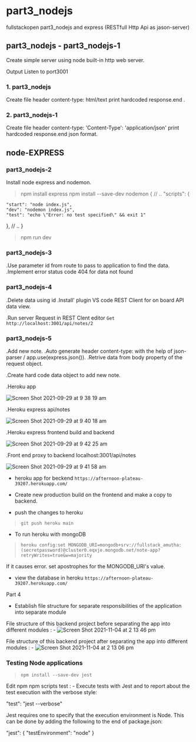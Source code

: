 # part3_nodejs

fullstackopen part3_nodejs and express (RESTfull Http Api as jason-server)

## part3_nodejs - part3_nodejs-1

Create simple server using node built-in http web server.

Output Listen to port3001

### 1. part3_nodejs

Create file header content-type: html/text print hardcoded response.end .

### 2. part3_nodejs-1

Create file header content-type: 'Content-Type': 'application/json' print hardcoded response.end json format.

## node-EXPRESS

### part3_nodejs-2

Install node express and nodemon.

> npm install express
> npm install --save-dev nodemon
> {
> // ..
> "scripts": {

    "start": "node index.js",
    "dev": "nodemon index.js",
    "test": "echo \"Error: no test specified\" && exit 1"

},
// ..
}

> npm run dev

### part3_nodejs-3

.Use parameter id from route to pass to application to find the data.
.Implement error status code 404 for data not found

### part3_nodejs-4

.Delete data using id
.Install' plugin VS code REST Client for on board API data view.

.Run server Request in REST Clent editor `Get http://localhost:3001/api/notes/2`

### part3_nodejs-5

.Add new note.
.Auto generate header content-type: with the help of json-parser / app.use(express.json()).
.Retrive data from body property of the request object.

.Create hard code data object to add new note.

.Heroku app

![Screen Shot 2021-09-29 at 9 38 19 am](https://user-images.githubusercontent.com/67087939/135179688-418d6de5-57e4-494f-96ea-1323bd4491a7.png)

.Heroku express api/notes

![Screen Shot 2021-09-29 at 9 40 18 am](https://user-images.githubusercontent.com/67087939/135179832-abc61a32-c748-422d-a88d-3f5071bfbdfb.png)

.Heroku express frontend build and backend

![Screen Shot 2021-09-29 at 9 42 25 am](https://user-images.githubusercontent.com/67087939/135179969-db4f5d80-3379-4a0c-a0f2-6b8a6e259528.png)

.Front end proxy to backend localhost:3001/api/notes

![Screen Shot 2021-09-29 at 9 41 58 am](https://user-images.githubusercontent.com/67087939/135179934-c1f9a573-8827-4ada-ad86-7b8cedb1fe6e.png)

- heroku app for beckend
  `https://afternoon-plateau-39207.herokuapp.com/`


- Create new production build on the frontend and make a copy to backend. 

- push the changes to heroku
>`git push heroku main`

* To run heroku with mongoDB
>  `heroku config:set MONGODB_URI=mongodb+srv://fullstack_amutha:(secretpassword)@cluster0.eqxje.mongodb.net/note-app?retryWrites=true&w=majority`

If it causes error. set apostrophes for the MONGODB_URI's value.

- view the database in heroku 
`https://afternoon-plateau-39207.herokuapp.com/`


Part 4 

* Establish file structure for separate responsibilities of the application into separate module

File structure of this backend project before separating the app into different modules : -
![Screen Shot 2021-11-04 at 2 13 46 pm](https://user-images.githubusercontent.com/67087939/140251907-a09f6885-747d-4b5b-a2d2-9995559c1c0a.png)


File structure of this backend project after separating the app into different modules : -
![Screen Shot 2021-11-04 at 2 13 06 pm](https://user-images.githubusercontent.com/67087939/140251849-0fddbb3f-98b7-4952-8684-22a8703d8af6.png)


### Testing Node applications

> `npm install --save-dev jest`

Edit npm npm scripts test : -
 Execute tests with Jest and to report about the test execution with the verbose style:

 "test": "jest --verbose"

Jest requires one to specify that the execution environment is Node. This can be done by adding the following to the end of package.json:

 "jest": {
   "testEnvironment": "node"
 }




